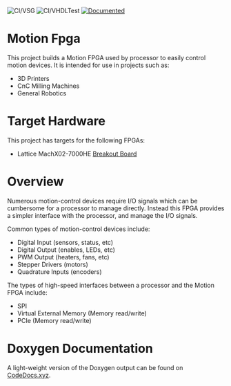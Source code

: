 ![CI/VSG](https://github.com/Malcolmnixon/MotionFpga/workflows/CI/VSG/badge.svg) ![CI/VHDLTest](https://github.com/Malcolmnixon/MotionFpga/workflows/CI/VHDLTest/badge.svg) [![Documented](https://codedocs.xyz/Malcolmnixon/MotionFpga.svg)](https://codedocs.xyz/Malcolmnixon/MotionFpga/)

# Motion Fpga
This project builds a Motion FPGA used by processor to easily control motion devices. It is intended for use in projects such as:
* 3D Printers
* CnC Milling Machines
* General Robotics

# Target Hardware
This project has targets for the following FPGAs:
* Lattice MachX02-7000HE [Breakout Board](https://www.latticesemi.com/en/Products/DevelopmentBoardsAndKits/MachXO2BreakoutBoard)

# Overview
Numerous motion-control devices require I/O signals which can be cumbersome for a processor to manage directly.
Instead this FPGA provides a simpler interface with the processor, and manage the I/O signals.

Common types of motion-control devices include:
* Digital Input (sensors, status, etc)
* Digital Output (enables, LEDs, etc)
* PWM Output (heaters, fans, etc)
* Stepper Drivers (motors)
* Quadrature Inputs (encoders)

The types of high-speed interfaces between a processor and the Motion FPGA include:
* SPI
* Virtual External Memory (Memory read/write)
* PCIe (Memory read/write)

# Doxygen Documentation
A light-weight version of the Doxygen output can be found on [CodeDocs.xyz](https://codedocs.xyz/Malcolmnixon/MotionFpga/).
